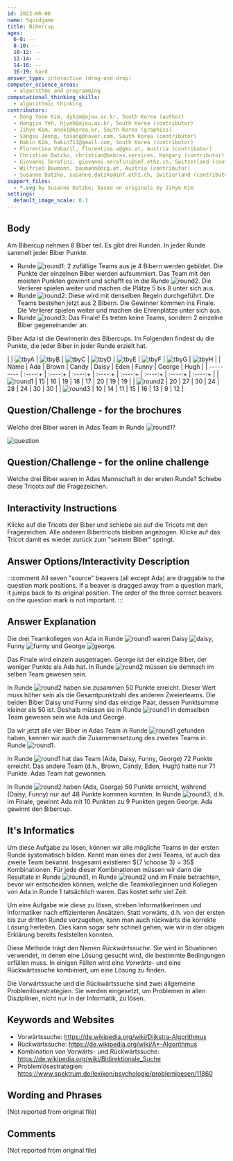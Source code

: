 ```yaml
---
id: 2022-KR-06
name: Squidgame
title: Bibercup
ages:
  6-8: --
  8-10: --
  10-12: --
  12-14: --
  14-16: --
  16-19: hard
answer_type: interactive (drag-and-drop)
computer_science_areas:
  - algorithms and programming
computational_thinking_skills:
  - algorithmic thinking
contributors:
  - Dong Yoon Kim, dykim@ajou.ac.kr, South Korea (author)
  - Hongjin Yeh, hjyeh@ajou.ac.kr, South Korea (contributor)
  - Jihye Kim, anaki@korea.kr, South Korea (graphics)
  - Sangsu Jeong, tosang@naver.com, South Korea (contributor)
  - Hakin Kim, hakin711@gmail.com, South Korea (contributor)
  - Florentina Voboril, florentina.v@gmx.at, Austria (contributor)
  - Christian Datzko, christian@bebras.services, Hungary (contributor)
  - Giovanni Serafini, giovanni.serafini@inf.ethz.ch, Switzerland (contributor, translation from English into German)
  - Wilfried Baumann, baumann@ocg.at, Austria (contributor)
  - Susanne Datzko, susanne.datzko@inf.ethz.ch, Switzerland (contributor, graphics)
support_files:
  - *.svg by Susanne Datzko, based on originals by Jihye Kim
settings:
  default_image_scale: 0.1
---
```


[tbyA]: graphics/2022-KR-06-taskbodyA.svg "Ada"
[tbyB]: graphics/2022-KR-06-taskbodyB.svg "Brown"
[tbyC]: graphics/2022-KR-06-taskbodyC.svg "Candy"
[tbyD]: graphics/2022-KR-06-taskbodyD.svg "Daisy"
[tbyE]: graphics/2022-KR-06-taskbodyE.svg "Eden"
[tbyF]: graphics/2022-KR-06-taskbodyF.svg "Funny"
[tbyG]: graphics/2022-KR-06-taskbodyG.svg "George"
[tbyH]: graphics/2022-KR-06-taskbodyH.svg "Hugh"
[round1]: graphics/2022-KR-06-taskbody_round1.svg "Runde 1 (15px)"
[round2]: graphics/2022-KR-06-taskbody_round2.svg "Runde 2 (15px)"
[round3]: graphics/2022-KR-06-taskbody_round3.svg "Runde 3 (15px)"
[question]: graphics/2022-KR-06-question.svg "Frage" 


## Body

Am Bibercup nehmen 8 Biber teil. Es gibt drei Runden. In jeder Runde sammelt jeder Biber Punkte. 

 - Runde ![round1]: 2 zufällige Teams aus je 4 Bibern werden gebildet. Die Punkte der einzelnen Biber werden aufsummiert. Das Team mit den meisten Punkten gewinnt und schafft es in die Runde ![round2]. Die Verlierer spielen weiter und machen die Plätze 5 bis 8 unter sich aus. 
 - Runde ![round2]: Diese wird mit denselben Regeln durchgeführt. Die Teams bestehen jetzt aus 2 Bibern. Die Gewinner kommen ins Finale. Die Verlierer spielen weiter und machen die Ehrenplätze unter sich aus. 
 - Runde ![round3]: Das Finale! Es treten keine Teams, sondern 2 einzelne Biber gegeneinander an. 

 Biber Ada ist die Gewinnerin des Bibercups. Im Folgenden findest du die Punkte, die jeder Biber in jeder Runde erzielt hat.


    
|           | ![tbyA] | ![tbyB] | ![tbyC] | ![tbyD] | ![tbyE] | ![tbyF] | ![tbyG] | ![tbyH] |
| Name      |   Ada   |  Brown  |  Candy  |  Daisy  |  Eden   |  Funny  | George  |  Hugh   |
| --------- | :----:+ | :----:+ | :----:+ | :----:+ | :----:+ | :----:+ | :----:+ | :----:+ |
| ![round1] |   15    |   16    |   19    |   18    |   17    |   20    |   19    |   19    |
| ![round2] |   20    |   27    |   30    |   24    |   28    |   24    |   30    |   30    |
| ![round3] |   10    |   14    |   11    |   15    |   16    |   13    |   9     |   12    |


## Question/Challenge - for the brochures

Welche drei Biber waren in Adas Team in Runde ![round1]?

![question]


## Question/Challenge - for the online challenge

Welche drei Biber waren in Adas Mannschaft in der ersten Runde? Schiebe diese Tricots auf die Fragezeichen.


## Interactivity Instructions

Klicke auf die Tricots der Biber und schiebe sie auf die Tricots mit den Fragezeichen. Alle anderen Bibertricots bleiben angezogen. Klicke auf das Tricot damit es wieder zurück zum "seinem Biber" springt.

## Answer Options/Interactivity Description

<!-- empty -->

:::comment
All seven "source" beavers (all except Ada) are draggable to the question mark positions. If a beaver is dragged away from a question mark, it jumps back to its original position. The order of the three correct beavers on the question mark is not important.
::: 


## Answer Explanation

Die drei Teamkollegen von Ada in Runde ![round1] waren Daisy ![daisy], Funny ![funny] und George ![george].

Das Finale wird einzeln ausgetragen. George ist der einzige Biber, der weniger Punkte als Ada hat. In Runde ![round2] müssen sie demnach im selben Team gewesen sein. 

In Runde ![round2] haben sie zusammen 50 Punkte erreicht. Dieser Wert muss höher sein als die Gesamtpunktzahl des anderen Zweierteams. Die beiden Biber Daisy und Funny sind das einzige Paar, dessen Punktsumme kleiner als 50 ist. Deshalb müssen sie in Runde ![round1] in demselben Team gewesen sein wie Ada und George.

Da wir jetzt alle vier Biber in Adas Team in Runde ![round1] gefunden haben, kennen wir auch die Zusammensetzung des zweites Teams in Runde ![round1].

In Runde ![round1] hat das Team (Ada, Daisy, Funny, George) 72 Punkte erreicht. Das andere Team (d.h., Brown, Candy, Eden, Hugh) hatte nur 71 Punkte. Adas Team hat gewonnen. 

In Runde ![round2] haben (Ada, George) 50 Punkte erreicht, während (Daisy, Funny) nur auf 48 Punkte kommen konnten. In Runde ![round3], d.h. im Finale, gewinnt Ada mit 10 Punkten zu 9 Punkten gegen George. Ada gewinnt den Bibercup.

[daisy]: graphics/2022-KR-06-taskbodyD.svg "Daisy (20px)"
[funny]: graphics/2022-KR-06-taskbodyF.svg "Funny (20px)"
[george]: graphics/2022-KR-06-taskbodyG.svg "George (20px)"


## It's Informatics

Um diese Aufgabe zu lösen, können wir alle mögliche Teams in der ersten Runde systematisch bilden. Kennt man eines der zwei Teams, ist auch das zweite Team bekannt. Insgesamt existieren ${7 \choose 3} = 35$ Kombinationen. Für jede dieser Kombinationen müssen wir dann die Resultate in Runde ![round1], in Runde ![round2] und im Finale betrachten, bevor wir entscheiden können, welche die Teamkolleginnen und Kollegen von Ada in Runde 1 tatsächlich waren. Das kostet sehr viel Zeit.

Um eine Aufgabe wie diese zu lösen, streben Informatikerinnen und Informatiker nach effizienteren Ansätzen. Statt vorwärts, d.h. von der ersten bis zur dritten Runde vorzugehen, kann man auch rückwärts die korrekte Lösung herleiten. Dies kann sogar sehr schnell gehen, wie wir in der obigen Erklärung bereits feststellen konnten.

Diese Methode trägt den Namen _Rückwärtssuche_. Sie wird in Situationen verwendet, in denen eine Lösung gesucht wird, die bestimmte Bedingungen erfüllen muss. In einigen Fällen wird eine _Vorwärts-_ und eine Rückwärtssuche kombiniert, um eine Lösung zu finden.

Die Vorwärtssuche und die Rückwärtssuche sind zwei allgemeine Problemlösestrategien. Sie werden eingesetzt, um Problemen in allen Disziplinen, nicht nur in der Informatik, zu lösen.


## Keywords and Websites

 - Vorwärtssuche: https://de.wikipedia.org/wiki/Dijkstra-Algorithmus
 - Rückwärtssuche: https://de.wikipedia.org/wiki/A*-Algorithmus
 - Kombination von Vorwärts- und Rückwärtssuche: https://de.wikipedia.org/wiki/Bidirektionale_Suche
 - Problemlösestrategien: https://www.spektrum.de/lexikon/psychologie/problemloesen/11860


## Wording and Phrases

(Not reported from original file)


## Comments

(Not reported from original file)

